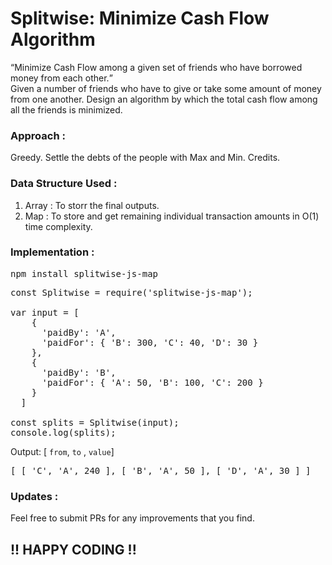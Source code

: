 # Splitwise: Minimize Cash Flow Algorithm
<q>Minimize Cash Flow among a given set of friends who have borrowed money from each other.</q> <br>
Given a number of friends who have to give or take some amount of money from one another. Design an algorithm by which the total cash flow among all the friends is minimized. 

### Approach :
Greedy.
Settle the debts of the people with Max and Min. Credits.

### Data Structure Used :

1. Array : To storr the final outputs.
2. Map : To store and get remaining individual transaction amounts in O(1) time complexity.

### Implementation :
<pre>
npm install splitwise-js-map
</pre>
<pre>
const Splitwise = require('splitwise-js-map');

var input = [    
    {   
      'paidBy': 'A',  
      'paidFor': { 'B': 300, 'C': 40, 'D': 30 } 
    },
    {   
      'paidBy': 'B',  
      'paidFor': { 'A': 50, 'B': 100, 'C': 200 } 
    }	
  ]

const splits = Splitwise(input);
console.log(splits);
</pre>
Output: [ `from`, `to` , `value`]
<pre>
[ [ 'C', 'A', 240 ], [ 'B', 'A', 50 ], [ 'D', 'A', 30 ] ]
</pre>

### Updates :
Feel free to submit PRs for any improvements that you find.

## !! HAPPY CODING !!